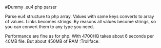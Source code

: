 #Dummy .eu4 php parser

Parse eu4 structure to php array. Values with same keys converts to array of values. Links becomes strings. By reasons all values become strings, so you can convert them to any type you need.

Performance are fine as for php. With 4700HQ takes about 6 seconds per 40MB file. But about 450MB of RAM :Trollface: